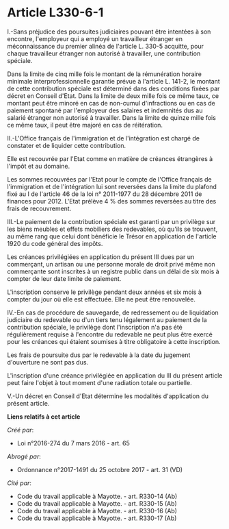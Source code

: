 # Article L330-6-1

I.-Sans préjudice des poursuites judiciaires pouvant être intentées à son encontre, l'employeur qui a employé un travailleur
étranger en méconnaissance du premier alinéa de l'article L. 330-5 acquitte, pour chaque travailleur étranger non autorisé à
travailler, une contribution spéciale. 

Dans la limite de cinq mille fois le montant de la rémunération horaire minimale interprofessionnelle garantie prévue à
l'article L. 141-2, le montant de cette contribution spéciale est déterminé dans des conditions fixées par décret en Conseil
d'Etat. Dans la limite de deux mille fois ce même taux, ce montant peut être minoré en cas de non-cumul d'infractions ou en
cas de paiement spontané par l'employeur des salaires et indemnités dus au salarié étranger non autorisé à travailler. Dans
la limite de quinze mille fois ce même taux, il peut être majoré en cas de réitération. 

II.-L'Office français de l'immigration et de l'intégration est chargé de constater et de liquider cette contribution. 

Elle est recouvrée par l'Etat comme en matière de créances étrangères à l'impôt et au domaine. 

Les sommes recouvrées par l'Etat pour le compte de l'Office français de l'immigration et de l'intégration lui sont reversées
dans la limite du plafond fixé au I de l'article 46 de la loi n° 2011-1977 du 28 décembre 2011 de finances pour 2012. L'Etat
prélève 4 % des sommes reversées au titre des frais de recouvrement. 

III.-Le paiement de la contribution spéciale est garanti par un privilège sur les biens meubles et effets mobiliers des
redevables, où qu'ils se trouvent, au même rang que celui dont bénéficie le Trésor en application de l'article 1920 du code
général des impôts. 

Les créances privilégiées en application du présent III dues par un commerçant, un artisan ou une personne morale de droit
privé même non commerçante sont inscrites à un registre public dans un délai de six mois à compter de leur date limite de
paiement. 

L'inscription conserve le privilège pendant deux années et six mois à compter du jour où elle est effectuée. Elle ne peut
être renouvelée. 

IV.-En cas de procédure de sauvegarde, de redressement ou de liquidation judiciaire du redevable ou d'un tiers tenu
légalement au paiement de la contribution spéciale, le privilège dont l'inscription n'a pas été régulièrement requise à
l'encontre du redevable ne peut plus être exercé pour les créances qui étaient soumises à titre obligatoire à cette
inscription. 

Les frais de poursuite dus par le redevable à la date du jugement d'ouverture ne sont pas dus. 

L'inscription d'une créance privilégiée en application du III du présent article peut faire l'objet à tout moment d'une
radiation totale ou partielle. 

V.-Un décret en Conseil d'Etat détermine les modalités d'application du présent article.

**Liens relatifs à cet article**

_Créé par_:

  - Loi n°2016-274 du 7 mars 2016 - art. 65

_Abrogé par_:

  - Ordonnance n°2017-1491 du 25 octobre 2017 - art. 31 (VD)

_Cité par_:

  - Code du travail applicable à Mayotte. - art. R330-14 (Ab)
  - Code du travail applicable à Mayotte. - art. R330-15 (Ab)
  - Code du travail applicable à Mayotte. - art. R330-16 (Ab)
  - Code du travail applicable à Mayotte. - art. R330-17 (Ab)
